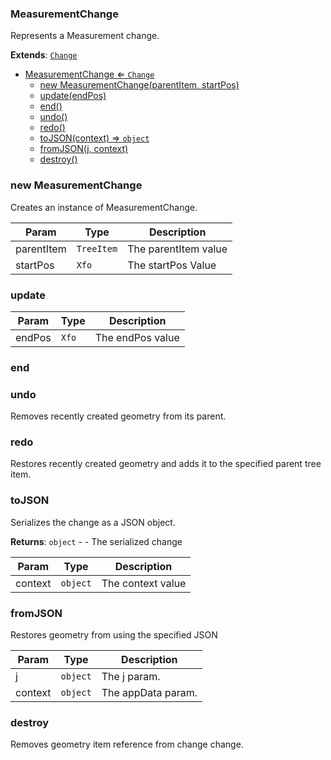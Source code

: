 <a name="MeasurementChange"></a>

### MeasurementChange 
Represents a Measurement change.


**Extends**: <code>[Change](api/UndoRedo\Change.md)</code>  

* [MeasurementChange ⇐ <code>Change</code>](#MeasurementChange)
    * [new MeasurementChange(parentItem, startPos)](#new-MeasurementChange)
    * [update(endPos)](#update)
    * [end()](#end)
    * [undo()](#undo)
    * [redo()](#redo)
    * [toJSON(context) ⇒ <code>object</code>](#toJSON)
    * [fromJSON(j, context)](#fromJSON)
    * [destroy()](#destroy)

<a name="new_MeasurementChange_new"></a>

### new MeasurementChange
Creates an instance of MeasurementChange.


| Param | Type | Description |
| --- | --- | --- |
| parentItem | <code>TreeItem</code> | The parentItem value |
| startPos | <code>Xfo</code> | The startPos Value |

<a name="MeasurementChange+update"></a>

### update


| Param | Type | Description |
| --- | --- | --- |
| endPos | <code>Xfo</code> | The endPos value |

<a name="MeasurementChange+end"></a>

### end

<a name="MeasurementChange+undo"></a>

### undo
Removes recently created geometry from its parent.


<a name="MeasurementChange+redo"></a>

### redo
Restores recently created geometry and adds it to the specified parent tree item.


<a name="MeasurementChange+toJSON"></a>

### toJSON
Serializes the change as a JSON object.


**Returns**: <code>object</code> - - The serialized change  

| Param | Type | Description |
| --- | --- | --- |
| context | <code>object</code> | The context value |

<a name="MeasurementChange+fromJSON"></a>

### fromJSON
Restores geometry from using the specified JSON



| Param | Type | Description |
| --- | --- | --- |
| j | <code>object</code> | The j param. |
| context | <code>object</code> | The appData param. |

<a name="MeasurementChange+destroy"></a>

### destroy
Removes geometry item reference from change change.


